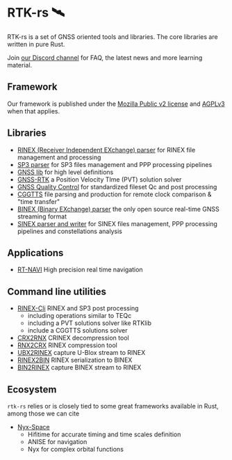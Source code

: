 RTK-rs 🛰️
==========

RTK-rs is a set of GNSS oriented tools and libraries. The core libraries are written in pure Rust.

Join [our Discord channel](https://discord.gg/mnZx9VB7) for FAQ, the latest news and more learning material.

## Framework

Our framework is published under the [Mozilla Public v2 license](https://www.mozilla.org/en-US/MPL/2.0/)
and [AGPLv3](https://www.gnu.org/licenses/agpl-3.0.en.html) when that applies.

## Libraries

- [RINEX (Receiver Independent EXchange) parser](https://github.com/rtk-rs/rinex) for RINEX file management and processing
- [SP3 parser](https://github.com/rtk-rs/sp3) for SP3 files management and PPP processing pipelines 
- [GNSS lib](https://github.com/rtk-rs/gnss) for high level definitions
- [GNSS-RTK](https://github.com/rtk-rs/gnss-rtk) a Position Velocity TIme (PVT) solution solver
- [GNSS Quality Control](https://github.com/rtk-rs/gnss-qc) for standardized fileset Qc and post processing
- [CGGTTS](https://github.com/rtk-rs/cggtts) file parsing and production for remote clock comparison & "time transfer"
- [BINEX (Binary EXchange) parser](https://github.com/rtk-rs/binex) the only open source real-time GNSS streaming format
- [SINEX parser and writer](https://github.com/rtk-rs/sinex) for SINEX files management, PPP processing pipelines and constellations analysis

## Applications

- [RT-NAVI](https://github.com/rtk-rs/rt-navi) High precision real time navigation

## Command line utilities

- [RINEX-Cli](https://github.com/rtk-rs/rinex-cli) RINEX and SP3 post processing
  - including operations similar to TEQc
  - including a PVT solutions solver like RTKlib
  - include a CGGTTS solutions solver
- [CRX2RNX](https://github.com/rtk-rs/crx2rnx) CRINEX decompression tool
- [RNX2CRX](https://github.com/rtk-rs/rnx2crx) RINEX compression tool
- [UBX2RINEX](https://github.com/rtk-rs/ubx2rinex) capture U-Blox stream to RINEX
- [RINEX2BIN](https://github.com/rtk-rs/rinex2bin) RINEX serialization to BINEX
- [BIN2RINEX](https://github.com/rtk-rs/bin2rinex) capture BINEX stream to RINEX

## Ecosystem

`rtk-rs` relies or is closely tied to some great frameworks available
in Rust, among those we can cite

- [Nyx-Space](https://github.com/nyx-space/)
  - Hifitime for accurate timing and time scales definition
  - ANISE for navigation
  - Nyx for complex orbital functions
